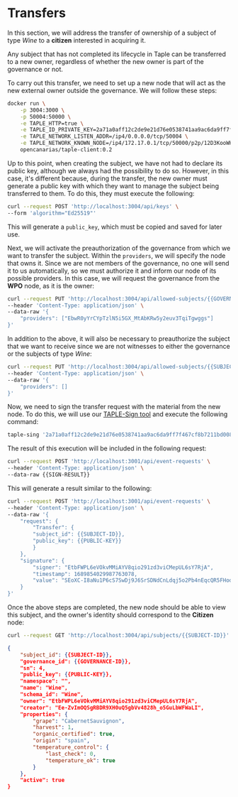 # Transfers

In this section, we will address the transfer of ownership of a subject of type *Wine* to a **citizen** interested in acquiring it.

Any subject that has not completed its lifecycle in Taple can be transferred to a new owner, regardless of whether the new owner is part of the governance or not.

To carry out this transfer, we need to set up a new node that will act as the new external owner outside the governance. We will follow these steps:

```bash title="Node: Citizen"
docker run \
    -p 3004:3000 \
    -p 50004:50000 \
    -e TAPLE_HTTP=true \
    -e TAPLE_ID_PRIVATE_KEY=2a71a0aff12c2de9e21d76e0538741aa9ac6da9ff7f467cf8b7211bd008a3198 \
    -e TAPLE_NETWORK_LISTEN_ADDR=/ip4/0.0.0.0/tcp/50004 \
    -e TAPLE_NETWORK_KNOWN_NODE=/ip4/172.17.0.1/tcp/50000/p2p/12D3KooWHHjN5vKSKeCWiBG3gHaDRDp6YzsEgu9iTesYqrWxAgFk \
    opencanarias/taple-client:0.2
```

Up to this point, when creating the subject, we have not had to declare its public key, although we always had the possibility to do so. However, in this case, it's different because, during the transfer, the new owner must generate a public key with which they want to manage the subject being transferred to them. To do this, they must execute the following:

```bash title="Node: Citizen"
curl --request POST 'http://localhost:3004/api/keys' \
--form 'algorithm="Ed25519"'
```

This will generate a `public_key`, which must be copied and saved for later use.

Next, we will activate the preauthorization of the governance from which we want to transfer the subject. Within the `providers`, we will specify the node that owns it. Since we are not members of the governance, no one will send it to us automatically, so we must authorize it and inform our node of its possible providers. In this case, we will request the governance from the **WPO** node, as it is the owner:

```bash title="Node: Citizen"
curl --request PUT 'http://localhost:3004/api/allowed-subjects/{{GOVERNANCE-ID}}' \
--header 'Content-Type: application/json' \
--data-raw '{
    "providers": ["EbwR0yYrCYpTzlN5i5GX_MtAbKRw5y2euv3TqiTgwggs"]
}'
```

In addition to the above, it will also be necessary to preauthorize the subject that we want to receive since we are not witnesses to either the governance or the subjects of type *Wine*:

```bash title="Node: Citizen"
curl --request PUT 'http://localhost:3004/api/allowed-subjects/{{SUBJECT-ID}}' \
--header 'Content-Type: application/json' \
--data-raw '{
    "providers": []
}'
```

Now, we need to sign the transfer request with the material from the new node. To do this, we will use our [TAPLE-Sign tool](../../learn/client-tools.md#taple-sign) and execute the following command:

```bash title="Another terminal"
taple-sing '2a71a0aff12c2de9e21d76e0538741aa9ac6da9ff7f467cf8b7211bd008a3198' '{"Transfer":{"subject_id":"{{SUBJECT-ID}}","public_key":"{{PUBLIC-KEY}}"}}'
```

The result of this execution will be included in the following request:

```bash title="Node: Premium Wines"
curl --request POST 'http://localhost:3001/api/event-requests' \
--header 'Content-Type: application/json' \
--data-raw {{SIGN-RESULT}}
```

This will generate a result similar to the following:

```bash title="Node: Premium Wines"
curl --request POST 'http://localhost:3001/api/event-requests' \
--header 'Content-Type: application/json' \
--data-raw '{
    "request": {
        "Transfer": {
        "subject_id": {{SUBJECT-ID}},
        "public_key": {{PUBLIC-KEY}}
        }
    },
    "signature": {
        "signer": "EtbFWPL6eVOkvMMiAYV8qio291zd3viCMepUL6sY7RjA",
        "timestamp": 1689854029987763078,
        "value": "SEoXC-I8aNu1P6cS7SwDj9J6SrSDNdCnLdqj5o2Pb4nEqcQR5FHooO5qHwuQUd9FQPLWmHZ_3D2uNEzxRMSGYlCQ"
    }
}'
```

Once the above steps are completed, the new node should be able to view this subject, and the owner's identity should correspond to the **Citizen** node:

```bash title="Node: Citizen"
curl --request GET 'http://localhost:3004/api/subjects/{{SUBJECT-ID}}'
```

```json
{
    "subject_id": {{SUBJECT-ID}},
    "governance_id": {{GOVERNANCE-ID}},
    "sn": 4,
    "public_key": {{PUBLIC-KEY}},
    "namespace": "",
    "name": "Wine",
    "schema_id": "Wine",
    "owner": "EtbFWPL6eVOkvMMiAYV8qio291zd3viCMepUL6sY7RjA",
    "creator": "Ee-ZvImOQSgRBDR9XH0uQ5gbVv4828h_o5GuLbWFWaLI",
    "properties": {
        "grape": "CabernetSauvignon",
        "harvest": 1,
        "organic_certified": true,
        "origin": "spain",
        "temperature_control": {
            "last_check": 0,
            "temperature_ok": true
        }
    },
    "active": true
}
```